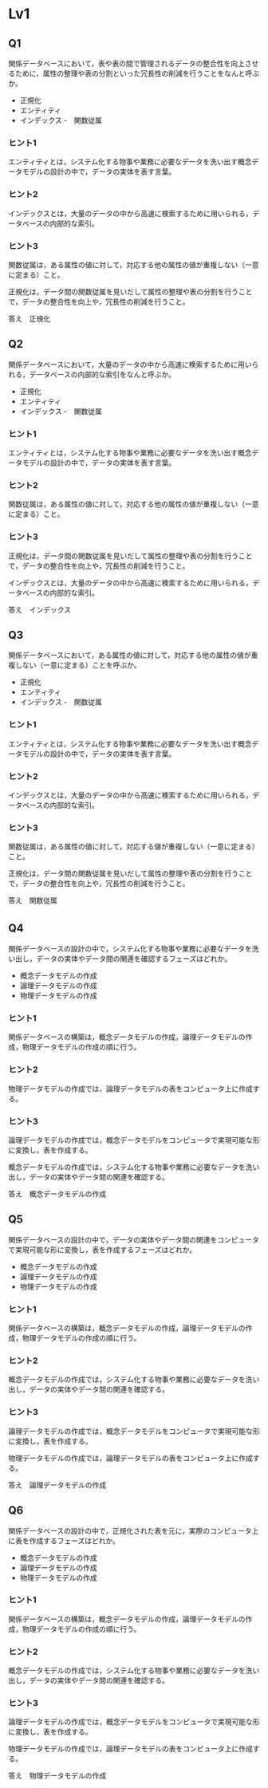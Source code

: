 # Lv1

## Q1

関係データベースにおいて，表や表の間で管理されるデータの整合性を向上させるために，属性の整理や表の分割といった冗長性の削減を行うことをなんと呼ぶか。

- 正規化
- エンティティ
- インデックス
-　関数従属

### ヒント1

エンティティとは，システム化する物事や業務に必要なデータを洗い出す概念データモデルの設計の中で，データの実体を表す言葉。

### ヒント2

インデックスとは，大量のデータの中から高速に検索するために用いられる，データベースの内部的な索引。

### ヒント3

関数従属は，ある属性の値に対して，対応する他の属性の値が重複しない（一意に定まる）こと。

正規化は，データ間の関数従属を見いだして属性の整理や表の分割を行うことで，データの整合性を向上や，冗長性の削減を行うこと。

答え　正規化

## Q2

関係データベースにおいて，大量のデータの中から高速に検索するために用いられる，データベースの内部的な索引をなんと呼ぶか。

- 正規化
- エンティティ
- インデックス
-　関数従属

### ヒント1

エンティティとは，システム化する物事や業務に必要なデータを洗い出す概念データモデルの設計の中で，データの実体を表す言葉。

### ヒント2


関数従属は，ある属性の値に対して，対応する他の属性の値が重複しない（一意に定まる）こと。

### ヒント3

正規化は，データ間の関数従属を見いだして属性の整理や表の分割を行うことで，データの整合性を向上や，冗長性の削減を行うこと。

インデックスとは，大量のデータの中から高速に検索するために用いられる，データベースの内部的な索引。

答え　インデックス

## Q3

関係データベースにおいて，ある属性の値に対して，対応する他の属性の値が重複しない（一意に定まる）ことを呼ぶか。

- 正規化
- エンティティ
- インデックス
-　関数従属

### ヒント1

エンティティとは，システム化する物事や業務に必要なデータを洗い出す概念データモデルの設計の中で，データの実体を表す言葉。

### ヒント2

インデックスとは，大量のデータの中から高速に検索するために用いられる，データベースの内部的な索引。


### ヒント3

関数従属は，ある属性の値に対して，対応する値が重複しない（一意に定まる）こと。

正規化は，データ間の関数従属を見いだして属性の整理や表の分割を行うことで，データの整合性を向上や，冗長性の削減を行うこと。

答え　関数従属


## Q4　

関係データベースの設計の中で，システム化する物事や業務に必要なデータを洗い出し，データの実体やデータ間の関連を確認するフェーズはどれか。

- 概念データモデルの作成
- 論理データモデルの作成
- 物理データモデルの作成

### ヒント1

関係データベースの構築は，概念データモデルの作成，論理データモデルの作成，物理データモデルの作成の順に行う。

### ヒント2

物理データモデルの作成では，論理データモデルの表をコンピュータ上に作成する。

### ヒント3

論理データモデルの作成では，概念データモデルをコンピュータで実現可能な形に変換し，表を作成する。

概念データモデルの作成では，システム化する物事や業務に必要なデータを洗い出し，データの実体やデータ間の関連を確認する。

答え　概念データモデルの作成

## Q5

関係データベースの設計の中で，データの実体やデータ間の関連をコンピュータで実現可能な形に変換し，表を作成するフェーズはどれか。

- 概念データモデルの作成
- 論理データモデルの作成
- 物理データモデルの作成

### ヒント1

関係データベースの構築は，概念データモデルの作成，論理データモデルの作成，物理データモデルの作成の順に行う。

### ヒント2

概念データモデルの作成では，システム化する物事や業務に必要なデータを洗い出し，データの実体やデータ間の関連を確認する。

### ヒント3

論理データモデルの作成では，概念データモデルをコンピュータで実現可能な形に変換し，表を作成する。

物理データモデルの作成では，論理データモデルの表をコンピュータ上に作成する。

答え　論理データモデルの作成


## Q6

関係データベースの設計の中で，正規化された表を元に，実際のコンピュータ上に表を作成するフェーズはどれか。

- 概念データモデルの作成
- 論理データモデルの作成
- 物理データモデルの作成

### ヒント1

関係データベースの構築は，概念データモデルの作成，論理データモデルの作成，物理データモデルの作成の順に行う。

### ヒント2

概念データモデルの作成では，システム化する物事や業務に必要なデータを洗い出し，データの実体やデータ間の関連を確認する。

### ヒント3

論理データモデルの作成では，概念データモデルをコンピュータで実現可能な形に変換し，表を作成する。

物理データモデルの作成では，論理データモデルの表をコンピュータ上に作成する。

答え　物理データモデルの作成

